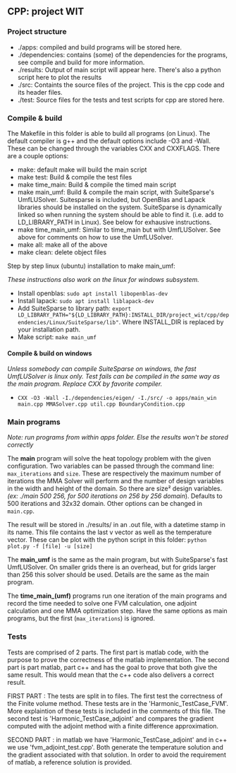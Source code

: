 ## CPP: project WIT
### Project structure
- ./apps: compiled and build programs will be stored here.
- ./dependencies: contains (some) of the dependencies for the programs, see
compile and build for more information.
- ./results: Output of main script will appear here. There's also a 
python script here to plot the results
- ./src: Containts the source files of the project. This is the cpp code 
and its header files.
- ./test: Source files for the tests and test scripts for cpp are stored here.
### Compile & build
The Makefile in this folder is able to build all programs (on Linux). The default compiler is g++ and
the default options include -O3 and -Wall. These can be changed through the variables CXX and CXXFLAGS.
 There are a couple options:

- make: default make will build the main script
- make test: Build & compile the test files
- make time_main: Build & compile the timed main script
- make main_umf: Build & compile the main script, with SuiteSparse's UmfLUSolver. Suitesparse is included, but 
OpenBlas and Lapack libraries should be installed on the system. SuiteSparse is dynamically linked so when running
the system should be able to find it. (i.e. add to LD_LIBRARY_PATH in Linux). See below for exhausive instructions.
- make time_main_umf: Similar to time_main but with UmfLUSolver. See above for comments on how to use the UmfLUSolver.
- make all: make all of the above
- make clean: delete object files


Step by step linux (ubuntu) installation to make main_umf:

_These instructions also work on the linux for windows subsystem._
- Install openblas: `sudo apt install libopenblas-dev`
- Install lapack: `sudo apt install liblapack-dev`
- Add SuiteSparse to library path: 
`export LD_LIBRARY_PATH="${LD_LIBRARY_PATH}:INSTALL_DIR/project_wit/cpp/dependencies/Linux/SuiteSparse/lib"`.
 Where INSTALL_DIR is replaced by your installation path.
- Make script: `make main_umf`

#### Compile & build on windows
_Unless somebody can compile SuiteSparse on windows, the fast UmfLUSolver is linux only. Test fails can be compiled in the same way as the main program.
Replace CXX by favorite compiler._
- `CXX -O3 -Wall -I./dependencies/eigen/ -I./src/ -o apps/main_win main.cpp MMASolver.cpp util.cpp BoundaryCondition.cpp` 

### Main programs
_Note: run programs from within apps folder. Else the results won't be stored correctly_

The **main** program will solve the heat topology problem with the given configuration. Two variables can be passed through the
command line: `max_iterations` and `size`. These are respectively the maximum number of iterations the MMA Solver will 
perform and the number of design variables in the width and height of the domain. So there are size² design variables. _(ex: ./main 500 256, for
500 iterations on 256 by 256 domain_). Defaults to 500 iterations and 32x32 domain. Other options can be changed in `main.cpp`.


The result will be stored in ./results/ in an .out file, with a datetime stamp in its name. This file contains the last
v vector as well as the temperature vector. These can be plot with the python script in this folder: `python plot.py -f [file] -u [size]`

The **main_umf** is the same as the main program, but with SuiteSparse's fast UmfLUSolver. 
On smaller grids there is an overhead, but for grids larger than 256 this solver should
be used. Details are the same as the main program.

The **time_main_(umf)** programs run one iteration of the main programs and record the time
needed to solve one FVM calculation, one adjoint calculation and one MMA optimization step. 
Have the same options as main programs, but the first (`max_iterations`) is ignored.

### Tests

Tests are comprised of 2 parts. The first part is matlab code, with the purpose to prove the correctness of the matlab implementation. The second part is part matlab, part c++ and has the goal to prove that both give the same result. This would mean that the c++ code also delivers a correct result.

FIRST PART : The tests are split in to files. The first test the correctness of the Finite volume method.
These tests are in the 'Harmonic_TestCase_FVM'. More explaintion of these tests is included in the comments of this file.
The second test is 'Harmonic_TestCase_adjoint' and compares the gradient computed with the adjoint method with a finite difference approximation. 

SECOND PART : in matlab we have 'Harmonic_TestCase_adjoint' and in c++ we use 'fvm_adjoint_test.cpp'.
Both generate the temperature solution and the gradient associated with that solution.
In order to avoid the requirement of matlab, a reference solution is provided. 